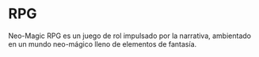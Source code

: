 # RPG
Neo-Magic RPG es un juego de rol impulsado por la narrativa, ambientado en un mundo neo-mágico lleno de elementos de fantasía.
